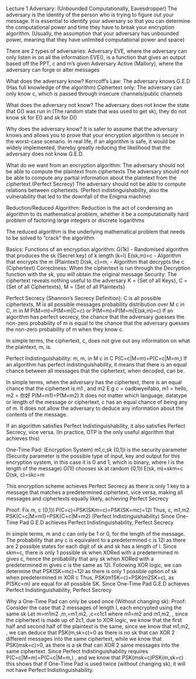 Lecture 1
Adversary: (Unbounded Computationally, Eavesdropper)
The adversary is the identity of the person who is trying to figure out your message.
It is essential to identify your adversary so that you can determine the computational power and time they have to break your encryption algorithm. (Usually, the assumption that your adversary has unbounded power, meaning that they have unlimited computational power and space)

There are 2 types of adversaries:
Adversary EVE, where the adversary can only listen in on all the information
EVE(), is a function that gives an output based off the PPT, c and m’s given
Adversary Active (Mallory), where the adversary can forge or alter messages

What does the adversary know?
Kerrcoff’s Law: The adversary knows G.E.D (Has full knowledge of the algorithm)
Ciphertext only: The adversary can only know c, which is passed through insecure channels/public channels

What does the adversary not know?
The adversary does not know the state that G() was run in (The random state that was used to get sk), they do not know sk for E() and sk for D()

Why does the adversary know?
It is safer to assume that the adversary knows and allows you to prove that your encryption algorithm is secure in the worst-case scenario. In real life, if an algorithm is safe, it would be widely implemented, thereby greatly reducing the likelihood that the adversary does not know G.E.D.

What do we want from an encryption algorithm:
The adversary should not be able to compute the plaintext from ciphertexts
The adversary should not be able to compute any partial information about the plaintext from the ciphertext.(Perfect Secrecy)
The adversary should not be able to compute relations between ciphertexts. (Perfect indistinguishability, also the vulnerability that led to the downfall of the Enigma machine)

Reduction/Reduced Algorithm:
Reduction is the act of condensing an algorithm to its mathematical problem, whether it be a computationally hard problem of factoring large integers or discrete logarithms 

The reduced algorithm is the underlying mathematical problem that needs to be solved to “crack” the algorithm

Basics: Functions of an encryption algorithm:
G(1k) - Randomised algorithm that produces the sk (Secret key) of k length (k=l)
E(sk,m)=c - Algorithm that encrypts the m (Plaintext)
D(sk, c)=m, - Algorithm that decrypts the c (Ciphertext) 
Correctness: When the ciphertext is run through the Decryption function with the sk, you will obtain the original message
Security: The ciphertext reveals nothing useful to the adversary
K = {Set of all Keys}, C = {Set of all Ciphertexts}, M = {Set of all Plaintexts}

Perfect Secrecy (Shannon’s Secrecy Definition):
C is all possible ciphertexts, M is all possible messages 
 probability distribution over M
c in C, m in M
P(M=m)=P(M=m|C=c) or P(M=m)=P(M=m|E(sk,m)=c)
If an algorithm has perfect secrecy, the chance that the adversary guesses the non-zero probability of m is equal to the chance that the adversary guesses the non-zero probability of m when they know c.

In simple terms, the ciphertext, c, does not give out any information on what the plaintext, m, is.

Perfect Indistinguishability:
m, m, in M
c in C
P(C=c|M=m)=P(C=c|M=m,)
If an algorithm has perfect indistinguishability, it means that there is an equal chance between all messages that the ciphertext, when decoded, can be.

In simple terms, when the adversary has the ciphertext, there is an equal chance that the ciphertext is m1 , and m2 
E.g c = oadbwyeifabo, m1 = hello, m2 =  你好 P(M=m1)=P(M=m2)
It does not matter which language, datatype or length of the message or ciphertext, c has an equal chance of being any of m. It does not allow the adversary to deduce any information about the contents of the message. 

If an algorithm satisfies Perfect Indistinguishability, it also satisfies Perfect Secrecy, vice versa. (In practice, OTP is the only useful algorithm that achieves this)

One-Time Pad: (Encryption System)
m1,c,sk  {0,1}l is the security parameter
(Security parameter is the possible type of input, key and output for this encryption system, in this case it is 0 and 1, which is binary, where l is the length of the message)
G(1l) chooses sk at random {0,1}l 
E(sk, m)=skm=c
D(sk, c)=skc=m

This encryption scheme achieves Perfect Secrecy as there is only 1 key to a message that matches a predetermined ciphertext, vice versa, making all messages and ciphertexts equally likely, achieving Perfect Secrecy

Proof:
Fix m, c {0,1}l 
P(C=c)=PSK(SKm=c)=PSK(SK=mc)=12l
Thus, c, m1,m2
PSK(C=c|M=m1)=PSK(C=c|M=m2) (Perfect Indistinguishability)
Since One-Time Pad G.E.D achieves Perfect Indistinguishability, Perfect Secrecy

In simple terms, m and c can only be 1 or 0, for the length of the message. The probability that any c is equivalent to a predetermined c is 12l as there are 2 possible states for each digit of sk and sk has a length of l.
Since skm=c, there is only 1 possible sk when XORed with a predetermined m gives c, hence the probability that any sk when XORed with a predetermined m gives c is the same as 12l.
Following XOR logic, we can determine that PSK(SK=mc)=12l as there is only 1 possible option of sk when predetermined m XOR c
Thus, PSK(m1SK=c)=PSK(m2SK=c), as P(SKc=m) are equal for all possible SK.
Since One-Time Pad G.E.D achieves Perfect Indistinguishability, Perfect Secrecy


Why a One-Time Pad can only be used once (Without changing sk):
Proof:
Consider the case that 2 messages of length l, each encrypted using the same sk 
Let m=m1m2 ,m,=m1,m2, ,c=c1c1 where m1=m2 and m1,m2, , since the ciphertext is made up of 2c1, due to XOR logic, we know that the first half and second half of the plaintext is the same, since we know that m1,m2, , we can deduce that PSK(m,sk=c)=0 as there is no sk that can XOR 2 different messages into the same ciphertext, while we know that PSK(msk=c)>0, as there is a sk that can XOR 2 same messages into the same ciphertext. Since Perfect Indistinguishability requires P(C=c|M=m)=P(C=c|M=m,) , and we know that PSK(msk=c)PSK(m,sk=c) this shows that if One-Time Pad is used twice (without changing sk), it will not have Perfect Indistinguishability. 
